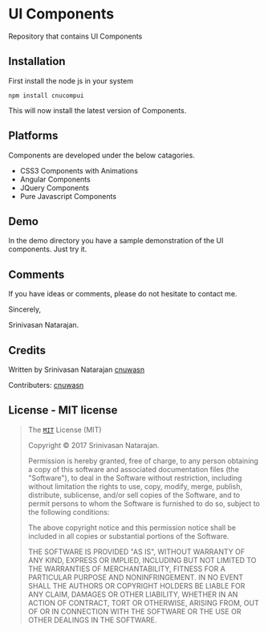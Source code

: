 # UI Components
Repository that contains UI Components
## Installation

First install the node js in your system

```
npm install cnucompui
```

This will now install the latest version of Components.
## Platforms

Components are developed under the below catagories.

* CSS3 Components with Animations
* Angular Components
* JQuery Components
* Pure Javascript Components

## Demo

In the demo directory you have a sample demonstration of the UI components. Just try it.

## Comments

If you have ideas or comments, please do not hesitate to contact me.

Sincerely,

Srinivasan Natarajan.

## Credits

Written by Srinivasan Natarajan [cnuwasn](https://github.com/cnuwasn)

Contributers:
[cnuwasn](https://github.com/cnuwasn)

## License - MIT license

>The [`MIT`](https://opensource.org/licenses/MIT) License (MIT)
>
>Copyright &copy; 2017 Srinivasan Natarajan.
>
>Permission is hereby granted, free of charge, to any person obtaining a copy
>of this software and associated documentation files (the "Software"), to deal
>in the Software without restriction, including without limitation the rights
>to use, copy, modify, merge, publish, distribute, sublicense, and/or sell
>copies of the Software, and to permit persons to whom the Software is
>furnished to do so, subject to the following conditions:
>
>The above copyright notice and this permission notice shall be included in
>all copies or substantial portions of the Software.
>
>THE SOFTWARE IS PROVIDED "AS IS", WITHOUT WARRANTY OF ANY KIND, EXPRESS OR
>IMPLIED, INCLUDING BUT NOT LIMITED TO THE WARRANTIES OF MERCHANTABILITY,
>FITNESS FOR A PARTICULAR PURPOSE AND NONINFRINGEMENT. IN NO EVENT SHALL THE
>AUTHORS OR COPYRIGHT HOLDERS BE LIABLE FOR ANY CLAIM, DAMAGES OR OTHER
>LIABILITY, WHETHER IN AN ACTION OF CONTRACT, TORT OR OTHERWISE, ARISING FROM,
>OUT OF OR IN CONNECTION WITH THE SOFTWARE OR THE USE OR OTHER DEALINGS IN
>THE SOFTWARE.
